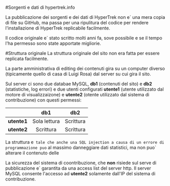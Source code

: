 #Sorgenti e dati di hypertrek.info

La pubblicazione dei sorgenti e dei dati di HyperTrek non e` una mera copia di file su GitHub, ma passa per una ripulitura del codice per rendere l'installazione di HyperTrek replicabile facilmente.

Il codice originale e` stato scritto molti anni fa, sove possibile e se il tempo l'ha permesso sono state apportate migliorie.

#Struttura originale
La struttura originale del sito non era fatta per essere replicata facilmente.

La parte amministrativa di editing dei contenuti gira su un computer diverso (tipicamente quello di casa di Luigi Rosa) dal server su cui gira il sito.

Sul server ci sono due databae MySQL, **db1** (contenuti del sito) e **db2** (statistiche, log errori) e due utenti configurati **utente1** (utente utilizzato dal motore di visualizzaizone) e **utente2** (otente utilizzato dal sistema di contribuzione) con questi permessi:

|             | **db1**      | **db2**   |
| ----------- |:------------:|:---------:|
| **utente1** | Sola lettura | Scrittura |
| **utente2** | Scrittura    | Scrittura |

La struttura e` tale che anche una SQL injection a causa di un errore di programmazione puo` al massimo danneggiare dati statistici, ma non puo` alterare il contenuto delle

La sicurezza del sistema di coontribuzione, che **non** risiede sul serve di pubblicazione e` garantita da una access list del server http. Il server MySQL consente l'accesso ad **utente2** solamente dall'IP del sistema di contribuzione.